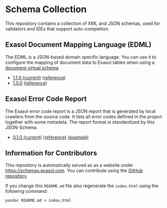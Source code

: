 # Schema Collection

This repository contains a collection of XML and JSON schemas, used for validators and IDEs that support auto-completion.

## Exasol Document Mapping Language (EDML)

The EDML is a JSON-based domain specific language.
You can use it to configure the mapping of document data to Exasol tables when using a [document virtual schema](https://github.com/exasol/virtual-schema-common-document).

* [1.1.0 (current)](edml-1.1.0.json) ([reference](https://exasol.github.io/virtual-schema-common-document/schema_doc/edml_1.1.0/index.html))
* [1.0.0](edml-1.0.0.json) ([reference](https://exasol.github.io/virtual-schema-common-document/schema_doc/edml_1.0.0/index.html))

## Exasol Error Code Report

The Exasol error code report is a JSON report that is generated by local crawlers from the source code.
It lists all error codes defined in the project together with some metadata.
The report format is standardized by this JSON-Schema.

* [0.1.0 (current)](error_code_report-0.1.0.json) [(reference)](https://exasol.github.io/schemas/error_code_report-0.1.0/index.html) [(example)](error_code_report-0.1.0_example.json)


## Information for Contributors

This repository is automatically served as as a website under https://schemas.exasol.com.
You can contribute using the [GitHub  repository](https://github.com/exasol/schemas).

If you change this `README.md` file also regenerate the `index.html` using the following command:

```shell script
pandoc README.md > index.html
```
